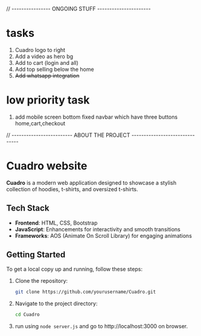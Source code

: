
// ---------------- ONGOING STUFF ----------------------
# tasks
1. Cuadro logo to right
2. Add a video as hero bg
3. Add to cart  (login and all)
4. Add top selling below the home
5. ~~Add whatsapp integration~~

# low priority task
1. add mobile screen bottom fixed navbar which have three buttons home,cart,checkout


// ------------------------- ABOUT THE PROJECT -------------------------------

# Cuadro website

**Cuadro** is a modern web application designed to showcase a stylish collection of hoodies, t-shirts, and oversized t-shirts.

## Tech Stack

- **Frontend**: HTML, CSS, Bootstrap
- **JavaScript**: Enhancements for interactivity and smooth transitions
- **Frameworks**: AOS (Animate On Scroll Library) for engaging animations

## Getting Started

To get a local copy up and running, follow these steps:

1. Clone the repository:
   ```bash
   git clone https://github.com/yourusername/Cuadro.git
   ```
2. Navigate to the project directory:
   ```bash
   cd Cuadro
   ```
3. run using ```node server.js``` and go to http://localhost:3000 on browser.